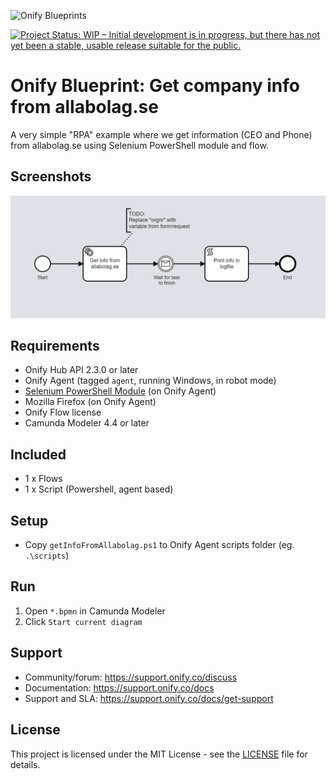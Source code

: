 ![Onify Blueprints](https://files.readme.io/8ba3f14-onify-blueprints-logo.png)

[![Project Status: WIP – Initial development is in progress, but there has not yet been a stable, usable release suitable for the public.](https://www.repostatus.org/badges/latest/wip.svg)](https://www.repostatus.org/#wip)

# Onify Blueprint: Get company info from allabolag.se

A very simple "RPA" example where we get information (CEO and Phone) from allabolag.se using Selenium PowerShell module and flow. 

## Screenshots

![alt text](flow.png "Flow")

## Requirements

* Onify Hub API 2.3.0 or later
* Onify Agent (tagged `agent`, running Windows, in robot mode)
* [Selenium PowerShell Module](https://github.com/adamdriscoll/selenium-powershell) (on Onify Agent)
* Mozilla Firefox (on Onify Agent)
* Onify Flow license
* Camunda Modeler 4.4 or later 

## Included

* 1 x Flows
* 1 x Script (Powershell, agent based)

## Setup

* Copy `getInfoFromAllabolag.ps1` to Onify Agent scripts folder (eg. `.\scripts`)  

## Run 

1. Open `*.bpmn` in Camunda Modeler
2. Click `Start current diagram`

## Support

* Community/forum: https://support.onify.co/discuss
* Documentation: https://support.onify.co/docs
* Support and SLA: https://support.onify.co/docs/get-support

## License

This project is licensed under the MIT License - see the [LICENSE](LICENSE) file for details.

